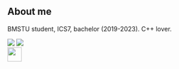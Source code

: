 ## About me

BMSTU student, ICS7, bachelor (2019-2023). C++ lover.

<div>
  <td><img src="https://github-readme-stats.vercel.app/api?username=RullDeef&show_icons=true&theme=tokyonight&hide_border=true" /></td>
  <td><img src="https://github-readme-stats.vercel.app/api/top-langs/?username=RullDeef&theme=tokyonight&hide_border=true&layout=compact" /></td>
</div>


<img src="https://images-wixmp-ed30a86b8c4ca887773594c2.wixmp.com/f/968afb90-ac92-44de-a6d9-bbd220b7fa64/dbjfx9o-f6d84a40-d138-464c-9657-5ae972955cb0.png?token=eyJ0eXAiOiJKV1QiLCJhbGciOiJIUzI1NiJ9.eyJzdWIiOiJ1cm46YXBwOjdlMGQxODg5ODIyNjQzNzNhNWYwZDQxNWVhMGQyNmUwIiwiaXNzIjoidXJuOmFwcDo3ZTBkMTg4OTgyMjY0MzczYTVmMGQ0MTVlYTBkMjZlMCIsIm9iaiI6W1t7InBhdGgiOiJcL2ZcLzk2OGFmYjkwLWFjOTItNDRkZS1hNmQ5LWJiZDIyMGI3ZmE2NFwvZGJqZng5by1mNmQ4NGE0MC1kMTM4LTQ2NGMtOTY1Ny01YWU5NzI5NTVjYjAucG5nIn1dXSwiYXVkIjpbInVybjpzZXJ2aWNlOmZpbGUuZG93bmxvYWQiXX0.E4gjoAZfnwuAV51mDFhPUigwg8pNrF1xL-E9mzYgeL8" width="32px" />

